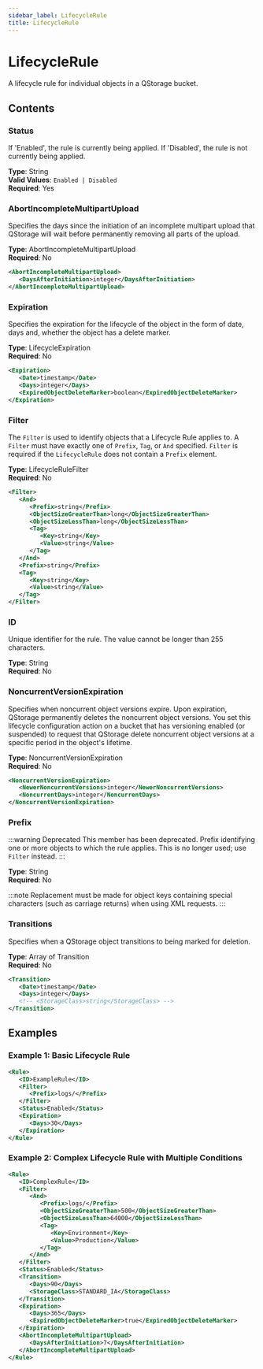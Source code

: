 ```yaml
---
sidebar_label: LifecycleRule
title: LifecycleRule
---
```


# LifecycleRule

A lifecycle rule for individual objects in a QStorage bucket.

## Contents

### Status

If 'Enabled', the rule is currently being applied. If 'Disabled', the rule is not currently being applied.

**Type**: String  
**Valid Values**: `Enabled | Disabled`  
**Required**: Yes

### AbortIncompleteMultipartUpload

Specifies the days since the initiation of an incomplete multipart upload that QStorage will wait before permanently removing all parts of the upload.

**Type**: AbortIncompleteMultipartUpload  
**Required**: No

```xml
<AbortIncompleteMultipartUpload>
   <DaysAfterInitiation>integer</DaysAfterInitiation>
</AbortIncompleteMultipartUpload>
```

### Expiration

Specifies the expiration for the lifecycle of the object in the form of date, days and, whether the object has a delete marker.

**Type**: LifecycleExpiration  
**Required**: No

```xml
<Expiration>
   <Date>timestamp</Date>
   <Days>integer</Days>
   <ExpiredObjectDeleteMarker>boolean</ExpiredObjectDeleteMarker>
</Expiration>
```

### Filter

The `Filter` is used to identify objects that a Lifecycle Rule applies to. A `Filter` must have exactly one of `Prefix`, `Tag`, or `And` specified. `Filter` is required if the `LifecycleRule` does not contain a `Prefix` element.

**Type**: LifecycleRuleFilter  
**Required**: No

```xml
<Filter>
   <And>
      <Prefix>string</Prefix>
      <ObjectSizeGreaterThan>long</ObjectSizeGreaterThan>
      <ObjectSizeLessThan>long</ObjectSizeLessThan>
      <Tag>
         <Key>string</Key>
         <Value>string</Value>
      </Tag>
   </And>
   <Prefix>string</Prefix>
   <Tag>
      <Key>string</Key>
      <Value>string</Value>
   </Tag>
</Filter>
```

### ID

Unique identifier for the rule. The value cannot be longer than 255 characters.

**Type**: String  
**Required**: No

### NoncurrentVersionExpiration

Specifies when noncurrent object versions expire. Upon expiration, QStorage permanently deletes the noncurrent object versions. You set this lifecycle configuration action on a bucket that has versioning enabled (or suspended) to request that QStorage delete noncurrent object versions at a specific period in the object's lifetime.

**Type**: NoncurrentVersionExpiration  
**Required**: No

```xml
<NoncurrentVersionExpiration>
   <NewerNoncurrentVersions>integer</NewerNoncurrentVersions>
   <NoncurrentDays>integer</NoncurrentDays>
</NoncurrentVersionExpiration>
```

<!-- ### NoncurrentVersionTransitions

Specifies the transition rule for the lifecycle rule that describes when noncurrent objects transition to a specific storage class. If your bucket is versioning-enabled (or versioning is suspended), you can set this action to request that QStorage transition noncurrent object versions to a specific storage class at a set period in the object's lifetime.

**Type**: Array of NoncurrentVersionTransition  
**Required**: No

```xml
<NoncurrentVersionTransition>
   <NewerNoncurrentVersions>integer</NewerNoncurrentVersions>
   <NoncurrentDays>integer</NoncurrentDays>
   <StorageClass>string</StorageClass>
</NoncurrentVersionTransition>
``` -->

### Prefix

:::warning Deprecated
This member has been deprecated. Prefix identifying one or more objects to which the rule applies. This is no longer used; use `Filter` instead.
:::

**Type**: String  
**Required**: No

:::note
Replacement must be made for object keys containing special characters (such as carriage returns) when using XML requests.
:::

### Transitions

Specifies when a QStorage object transitions to being marked for deletion.

**Type**: Array of Transition  
**Required**: No

```xml
<Transition>
   <Date>timestamp</Date>
   <Days>integer</Days>
   <!-- <StorageClass>string</StorageClass> -->
</Transition>
```

## Examples

### Example 1: Basic Lifecycle Rule

```xml
<Rule>
   <ID>ExampleRule</ID>
   <Filter>
      <Prefix>logs/</Prefix>
   </Filter>
   <Status>Enabled</Status>
   <Expiration>
      <Days>30</Days>
   </Expiration>
</Rule>
```

### Example 2: Complex Lifecycle Rule with Multiple Conditions

```xml
<Rule>
   <ID>ComplexRule</ID>
   <Filter>
      <And>
         <Prefix>logs/</Prefix>
         <ObjectSizeGreaterThan>500</ObjectSizeGreaterThan>
         <ObjectSizeLessThan>64000</ObjectSizeLessThan>
         <Tag>
            <Key>Environment</Key>
            <Value>Production</Value>
         </Tag>
      </And>
   </Filter>
   <Status>Enabled</Status>
   <Transition>
      <Days>90</Days>
      <StorageClass>STANDARD_IA</StorageClass>
   </Transition>
   <Expiration>
      <Days>365</Days>
      <ExpiredObjectDeleteMarker>true</ExpiredObjectDeleteMarker>
   </Expiration>
   <AbortIncompleteMultipartUpload>
      <DaysAfterInitiation>7</DaysAfterInitiation>
   </AbortIncompleteMultipartUpload>
</Rule>
``` 